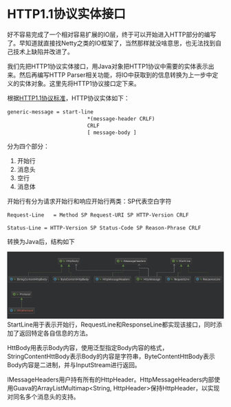 # HTTP1.1协议实体接口

好不容易完成了一个相对容易扩展的IO层，终于可以开始进入HTTP部分的编写了。早知道就直接找Netty之类的IO框架了，当然那样就没啥意思，也无法找到自己技术上缺陷并改进了。

我们先把HTTP1协议实体接口，用Java对象把HTTP1协议中需要的实体表示出来。然后再编写HTTP Parser相关功能，将IO中获取到的信息转换为上一步中定义的实体对象。这里先将HTTP1协议接口定下来。

根据[HTTP1.1协议标准](https://tools.ietf.org/html/rfc2616)，HTTP协议实体如下：

```
generic-message = start-line
                          *(message-header CRLF)
                          CRLF
                          [ message-body ]
```

分为四个部分：

1. 开始行
2. 消息头
3. 空行
4. 消息体

开始行有分为请求开始行和响应开始行两类：SP代表空白字符

```
Request-Line   = Method SP Request-URI SP HTTP-Version CRLF
```

```
Status-Line = HTTP-Version SP Status-Code SP Reason-Phrase CRLF
```

转换为Java后，结构如下

![](/assets/http-interface-diagrams.jpg)StartLine用于表示开始行，RequestLine和ResponseLine都实现该接口，同时添加了返回特定各自信息的方法。

HttBody用表示Body内容，使用泛型指定Body内容的格式，StringContentHttBody表示Body的内容是字符串，ByteContentHttBody表示Body内容是二进制，并与InputStream进行返回。

IMessageHeaders用户持有所有的HttpHeader。HttpMessageHeaders内部使用Guava的ArrayListMultimap&lt;String, HttpHeader&gt;保持HttpHeader，以实现对同名多个消息头的支持。



